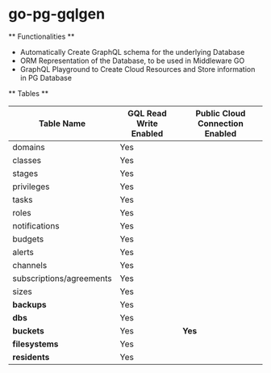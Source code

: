 # go-pg-gqlgen

** Functionalities **

- Automatically Create GraphQL schema for the underlying Database
- ORM Representation of the Database, to be used in Middleware GO
- GraphQL Playground to Create Cloud Resources and Store information in PG Database

** Tables **

| Table Name    | GQL Read Write Enabled| Public Cloud Connection Enabled |
| ------------- | -------------- |--------------------------------
| domains  | Yes   |        | 
| classes  | Yes   |     |
| stages  | Yes   |     |
| privileges  | Yes   |     |
| tasks  | Yes   |     |
| roles  | Yes   |     |
| notifications  | Yes   |     |
| budgets  | Yes   |     |
| alerts  | Yes   |     |
| channels  | Yes   |     |
| subscriptions/agreements  | Yes   |     |
| sizes  | Yes   |     |
| **backups**  | Yes   |     |
| **dbs**  | Yes   |     |
| **buckets**  | Yes   | **Yes**    |
| **filesystems**  | Yes   |     |
| **residents**  | Yes   |     |


















